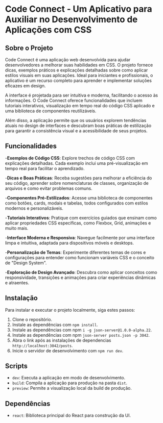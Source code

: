 # Code Connect -  Um Aplicativo para Auxiliar no Desenvolvimento de Aplicações com CSS


## Sobre o Projeto
Code Connect é uma aplicação web desenvolvida para ajudar desenvolvedores a melhorar suas habilidades em CSS. O projeto fornece dicas, exemplos práticos e explicações detalhadas sobre como aplicar estilos visuais em suas aplicações. Ideal para iniciantes e profissionais, o aplicativo é um recurso completo para aprender e implementar soluções eficazes em design.

A interface é projetada para ser intuitiva e moderna, facilitando o acesso às informações. O Code Connect oferece funcionalidades que incluem tutoriais interativos, visualização em tempo real do código CSS aplicado e uma biblioteca de componentes reutilizáveis.

Além disso, a aplicação permite que os usuários explorem tendências atuais no design de interfaces e descubram boas práticas de estilização para garantir a consistência visual e a acessibilidade de seus projetos.


## Funcionalidades
-**Exemplos de Código CSS**: Explore trechos de código CSS com explicações detalhadas. Cada exemplo inclui uma pré-visualização em tempo real para facilitar o aprendizado.

-**Dicas e Boas Práticas**: Receba sugestões para melhorar a eficiência do seu código, aprender sobre nomenclaturas de classes, organização de arquivos e como evitar problemas comuns.

-**Componentes Pré-Estilizados**: Acesse uma biblioteca de componentes como botões, cards, modais e tabelas, todos configurados com estilos modernos e personalizáveis.

-**Tutoriais Interativos**: Pratique com exercícios guiados que ensinam como aplicar propriedades CSS específicas, como Flexbox, Grid, animações e muito mais.

-**Interface Moderna e Responsiva**: Navegue facilmente por uma interface limpa e intuitiva, adaptada para dispositivos móveis e desktops.

-**Personalização de Temas**: Experimente diferentes temas de cores e configurações para entender como funcionam variáveis CSS e o conceito de "Design System".

-**Exploração de Design Avançado**: Descubra como aplicar conceitos como responsividade, transições e animações para criar experiências dinâmicas e atraentes.

## Instalação
Para instalar e executar o projeto localmente, siga estes passos:
1. Clone o repositório.
2. Instale as dependências com `npm install`.
3. Instale as dependências com npm `i -g json-server@1.0.0-alpha.22`.
4. Instale as dependências com npm `json-server posts.json -p 3042`.
5. Abra o link após as instalações de dependencias `http://localhost:3042/posts`.
6. Inicie o servidor de desenvolvimento com `npm run dev`.

## Scripts
- `dev`: Executa a aplicação em modo de desenvolvimento.
- `build`: Compila a aplicação para produção na pasta `dist`.
- `preview`: Permite a visualização local da build de produção.

## Dependências
- `react`: Biblioteca principal do React para construção da UI.

